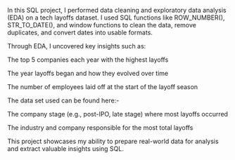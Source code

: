 In this SQL project, I performed data cleaning and exploratory data analysis (EDA) on a tech layoffs dataset. I used SQL functions like ROW_NUMBER(), STR_TO_DATE(), and window functions to clean the data, remove duplicates, and convert dates into usable formats.

Through EDA, I uncovered key insights such as:

The top 5 companies each year with the highest layoffs

The year layoffs began and how they evolved over time

The number of employees laid off at the start of the layoff season

The data set used can be found here:-



The company stage (e.g., post-IPO, late stage) where most layoffs occurred

The industry and company responsible for the most total layoffs

This project showcases my ability to prepare real-world data for analysis and extract valuable insights using SQL.
